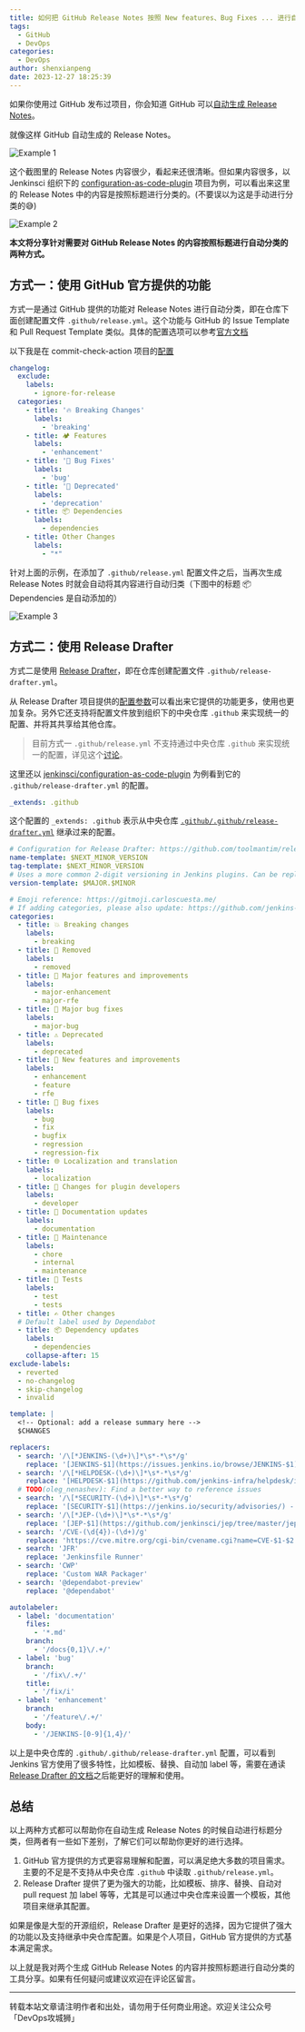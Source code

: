 ```yaml
---
title: 如何把 GitHub Release Notes 按照 New features、Bug Fixes ... 进行自动分类
tags:
  - GitHub
  - DevOps
categories:
  - DevOps
author: shenxianpeng
date: 2023-12-27 18:25:39
---
```


如果你使用过 GitHub 发布过项目，你会知道 GitHub 可以[自动生成 Release Notes](https://docs.github.com/en/repositories/releasing-projects-on-github/automatically-generated-release-notes#creating-automatically-generated-release-notes-for-a-new-release)。

就像这样 GitHub 自动生成的 Release Notes。

![Example 1](automatic-categorize-release-notes/example-1.png)

这个截图里的 Release Notes 内容很少，看起来还很清晰。但如果内容很多，以 Jenkinsci 组织下的 [configuration-as-code-plugin](https://github.com/jenkinsci/configuration-as-code-plugin) 项目为例，可以看出来这里的 Release Notes 中的内容是按照标题进行分类的。(不要误以为这是手动进行分类的😅)

![Example 2](automatic-categorize-release-notes/example-2.png)

**本文将分享针对需要对 GitHub Release Notes 的内容按照标题进行自动分类的两种方式。**

## 方式一：使用 GitHub 官方提供的功能

方式一是通过 GitHub 提供的功能对 Release Notes 进行自动分类，即在仓库下面创建配置文件 `.github/release.yml`。这个功能与 GitHub 的 Issue Template 和 Pull Request Template 类似。具体的配置选项可以参考[官方文档](https://docs.github.com/en/repositories/releasing-projects-on-github/automatically-generated-release-notes#configuration-options)

以下我是在 commit-check-action 项目的[配置](https://github.com/commit-check/commit-check-action/blob/main/.github/release.yml)

```yaml
changelog:
  exclude:
    labels:
      - ignore-for-release
  categories:
    - title: '🔥 Breaking Changes'
      labels:
        - 'breaking'
    - title: 🏕 Features
      labels:
        - 'enhancement'
    - title: '🐛 Bug Fixes'
      labels:
        - 'bug'
    - title: '👋 Deprecated'
      labels:
        - 'deprecation'
    - title: 📦 Dependencies
      labels:
        - dependencies
    - title: Other Changes
      labels:
        - "*"
```

针对上面的示例，在添加了 `.github/release.yml` 配置文件之后，当再次生成 Release Notes 时就会自动将其内容进行自动归类（下图中的标题 📦 Dependencies 是自动添加的）

![Example 3](automatic-categorize-release-notes/example-3.png)

## 方式二：使用 Release Drafter 

方式二是使用 [Release Drafter](https://github.com/release-drafter/release-drafter)，即在仓库创建配置文件 `.github/release-drafter.yml`。

从 Release Drafter 项目提供的[配置参数](https://github.com/release-drafter/release-drafter?tab=readme-ov-file#configuration-options)可以看出来它提供的功能更多，使用也更加复杂。另外它还支持将配置文件放到组织下的中央仓库 `.github` 来实现统一的配置、并将其共享给其他仓库。

> 目前方式一 `.github/release.yml` 不支持通过中央仓库 `.github` 来实现统一的配置，详见这个[讨论](https://github.com/orgs/community/discussions/7926)。

这里还以 [jenkinsci/configuration-as-code-plugin](https://github.com/jenkinsci/configuration-as-code-plugin) 为例看到它的 `.github/release-drafter.yml` 的配置。

```yaml
_extends: .github
```

这个配置的 `_extends: .github` 表示从中央仓库 [`.github/.github/release-drafter.yml`](https://github.com/jenkinsci/.github/blob/master/.github/release-drafter.yml) 继承过来的配置。

```yaml
# Configuration for Release Drafter: https://github.com/toolmantim/release-drafter
name-template: $NEXT_MINOR_VERSION
tag-template: $NEXT_MINOR_VERSION
# Uses a more common 2-digit versioning in Jenkins plugins. Can be replaced by semver: $MAJOR.$MINOR.$PATCH
version-template: $MAJOR.$MINOR

# Emoji reference: https://gitmoji.carloscuesta.me/
# If adding categories, please also update: https://github.com/jenkins-infra/jenkins-maven-cd-action/blob/master/action.yaml#L16
categories:
  - title: 💥 Breaking changes
    labels:
      - breaking
  - title: 🚨 Removed
    labels:
      - removed
  - title: 🎉 Major features and improvements
    labels:
      - major-enhancement
      - major-rfe
  - title: 🐛 Major bug fixes
    labels:
      - major-bug
  - title: ⚠️ Deprecated
    labels:
      - deprecated
  - title: 🚀 New features and improvements
    labels:
      - enhancement
      - feature
      - rfe
  - title: 🐛 Bug fixes
    labels:
      - bug
      - fix
      - bugfix
      - regression
      - regression-fix
  - title: 🌐 Localization and translation
    labels:
      - localization
  - title: 👷 Changes for plugin developers
    labels:
      - developer
  - title: 📝 Documentation updates
    labels:
      - documentation
  - title: 👻 Maintenance
    labels:
      - chore
      - internal
      - maintenance
  - title: 🚦 Tests
    labels:
      - test
      - tests
  - title: ✍ Other changes
  # Default label used by Dependabot
  - title: 📦 Dependency updates
    labels:
      - dependencies
    collapse-after: 15
exclude-labels:
  - reverted
  - no-changelog
  - skip-changelog
  - invalid

template: |
  <!-- Optional: add a release summary here -->
  $CHANGES

replacers:
  - search: '/\[*JENKINS-(\d+)\]*\s*-*\s*/g'
    replace: '[JENKINS-$1](https://issues.jenkins.io/browse/JENKINS-$1) - '
  - search: '/\[*HELPDESK-(\d+)\]*\s*-*\s*/g'
    replace: '[HELPDESK-$1](https://github.com/jenkins-infra/helpdesk/issues/$1) - '
  # TODO(oleg_nenashev): Find a better way to reference issues
  - search: '/\[*SECURITY-(\d+)\]*\s*-*\s*/g'
    replace: '[SECURITY-$1](https://jenkins.io/security/advisories/) - '
  - search: '/\[*JEP-(\d+)\]*\s*-*\s*/g'
    replace: '[JEP-$1](https://github.com/jenkinsci/jep/tree/master/jep/$1) - '
  - search: '/CVE-(\d{4})-(\d+)/g'
    replace: 'https://cve.mitre.org/cgi-bin/cvename.cgi?name=CVE-$1-$2'
  - search: 'JFR'
    replace: 'Jenkinsfile Runner'
  - search: 'CWP'
    replace: 'Custom WAR Packager'
  - search: '@dependabot-preview'
    replace: '@dependabot'

autolabeler:
  - label: 'documentation'
    files:
      - '*.md'
    branch:
      - '/docs{0,1}\/.+/'
  - label: 'bug'
    branch:
      - '/fix\/.+/'
    title:
      - '/fix/i'
  - label: 'enhancement'
    branch:
      - '/feature\/.+/'
    body:
      - '/JENKINS-[0-9]{1,4}/'
```

以上是中央仓库的 `.github/.github/release-drafter.yml` 配置，可以看到 Jenkins 官方使用了很多特性，比如模板、替换、自动加 label 等，需要在通读 [Release Drafter 的文档](https://github.com/release-drafter/release-drafter?tab=readme-ov-file#configuration-options)之后能更好的理解和使用。

## 总结

以上两种方式都可以帮助你在自动生成 Release Notes 的时候自动进行标题分类，但两者有一些如下差别，了解它们可以帮助你更好的进行选择。

1. GitHub 官方提供的方式更容易理解和配置，可以满足绝大多数的项目需求。主要的不足是不支持从中央仓库 `.github` 中读取 `.github/release.yml`。
2. Release Drafter 提供了更为强大的功能，比如模板、排序、替换、自动对 pull request 加 label 等等，尤其是可以通过中央仓库来设置一个模板，其他项目来继承其配置。

如果是像是大型的开源组织，Release Drafter 是更好的选择，因为它提供了强大的功能以及支持继承中央仓库配置。如果是个人项目，GitHub 官方提供的方式基本满足需求。

以上就是我对两个生成 GitHub Release Notes 的内容并按照标题进行自动分类的工具分享。如果有任何疑问或建议欢迎在评论区留言。

---

转载本站文章请注明作者和出处，请勿用于任何商业用途。欢迎关注公众号「DevOps攻城狮」

